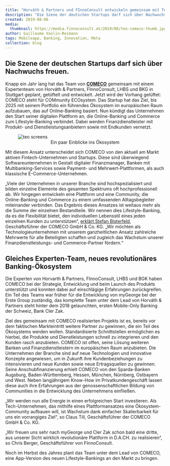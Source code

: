 ```yaml
---
title: "Horváth & Partners und FInnoConsult entwickeln gemeinsam mit Tech-Startup COMECO neue digitale Ökosystem-Plattform für Lifestyle-Banking"
description: "Die Szene der deutschen Startups darf sich über Nachwuchs freuen."
created: 2019-08-06
media:
  thumbnail: https://media.finnoconsult.at/2019/08/teo-comeco-thumb.jpg
author: Guillaume Vaslin-Reimann
tags: Mobileapp, Banking, Innovation, Meta
collection: blog
---
```


## Die Szene der deutschen Startups darf sich über Nachwuchs freuen.
Knapp ein Jahr lang hat das Team von __[COMECO](http://comeco.com)__ gemeinsam mit einem Expertenteam von Horváth & Partners, FInnoConsult, LHBS und BKG in Stuttgart geplant, getüftelt und entwickelt. Jetzt wird der Vorhang gelüftet: COMECO steht für COMmunity ECOsystem. Das Startup hat das Ziel, bis 2025 mit seinem Portfolio ein führendes Ökosystem im europäischen Raum aufzubauen, das auf Online-Banking basiert. Nun kündigt das Unternehmen den Start seiner digitalen Plattform an, die Online-Banking und Commerce zum Lifestyle-Banking verbindet. Dabei werden Finanzdienstleister mit Produkt- und Dienstleistungsanbietern sowie mit Endkunden vernetzt.

<figure>
  <img src="https://media.finnoconsult.at/2019/08/teo-comeco-inline.png" alt="teo screens">
  <figcaption style="text-align:center">
    Ein paar Einblicke ins Ökosystem
  </figcaption>
</figure>



Mit diesem Ansatz unterscheidet sich COMECO von den aktuell am Markt aktiven Fintech-Unternehmen und Startups. Diese sind überwiegend Softwareunternehmen in Gestalt digitaler Finanzmanager, Banken mit Multibanking-Services sowie Payment- und Mehrwert-Plattformen, als auch klassische E-Commerce-Unternehmen.

„Viele der Unternehmen in unserer Branche sind hochspezialisiert und bilden einzelne Elemente des gesamten Spektrums oft hochprofessionell ab. Wir hingegen entwickeln eine Plattform und eine Community, die Online-Banking und Commerce zu einem umfassenden Alltagsbegleiter miteinander verbinden. Das Ergebnis dieses Ansatzes ist weitaus mehr als die Summe der einzelnen Bestandteile. Wir nennen dies Lifestyle-Banking, da es die Flexibilität bietet, den individuellen Lebensstil eines jeden einzelnen Kunden zu unterstützen“, [erklärt Stefan Bisterfeld](https://www.it-finanzmagazin.de/lifestyle-banking-stuttgarter-fintech-comeco-93008/), Geschäftsführer der COMECO GmbH & Co. KG. „Wir möchten als Technologieunternehmen mit unserem ganzheitlichen Ansatz zahlreiche Mehrwerte für alle Beteiligten schaffen und zugleich das Wachstum unserer Finanzdienstleistungs- und Commerce-Partner fördern.“

## Gleiches Experten-Team, neues revolutionäres Banking-Ökosystem

Die Experten von Horvarth & Partners, FInnoConsult, LHBS und BGK haben COMECO bei der Strategie, Entwicklung und beim Launch des Produkts unterstützt und konnten dabei auf einschlägige Erfahrungen zurückgreifen. Ein Teil des Teams war früher für die Entwicklung von myGeorge bei der Erste Group zuständig, das komplette Team unter dem Lead von Horváth & Partners steht hinter dem 2018 gelaunchten, ersten Mobile-Only Banking der Schweiz, Bank Cler Zak.

Ziel des gemeinsam mit COMECO realisierten Projekts ist es, bereits vor dem faktischen Markteintritt weitere Partner zu gewinnen, die ein Teil des Ökosystems werden wollen. Standardisierte Schnittstellen ermöglichen es hierbei, die Produkte und Dienstleistungen schnell zu integrieren und den Kunden rasch anzubieten. COMECO ist offen, seine Lösung weiteren Banken und Finanzdienstleistern im europäischen Raum anzubieten. Die Unternehmen der Branche sind auf neue Technologien und innovative Konzepte angewiesen, um in Zukunft ihre Kundenbeziehungen zu intensivieren und neue Kunden sowie neue Ertragsquellen zu gewinnen. Seine Anschubfinanzierung erhielt COMECO von den Sparda-Banken Augsburg, Baden-Württemberg, Hessen, München, Nürnberg, Ostbayern und West. Neben langjährigem Know-How im Privatkundengeschäft lassen diese auch ihre Erfahrungen aus der genossenschaftlichen Bildung von Communities in die Entwicklung des Unternehmens einfließen.

„Wir werden nun alle Energie in einen erfolgreichen Start investieren. Als Tech-Unternehmen, das mithilfe eines Plattformansatzes eine Ökosystem-Community aufbauen will, ist Wachstum dank einfacher Skalierbarkeit für uns ein vorrangiges Ziel“, so Claus Till, Geschäftsführer der COMECO GmbH & Co. KG.

„Wir freuen uns sehr nach myGeorge und Cler Zak schon bald eine dritte, aus unserer Sicht wirklich revolutionäre Plattform in D.A.CH. zu realisieren“, so Chris Berger, Geschäftsführer von FInnoConsult.

Noch im Herbst des Jahres plant das Team unter dem Lead von COMECO, eine App-Version des neuen Lifestyle-Bankings an den Markt zu bringen.
